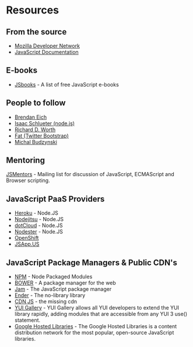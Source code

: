 # Resources

## From the source

* [Mozilla Developer Network](https://developer.mozilla.org/en-US/docs/JavaScript)
* [JavaScript Documentation](https://developer.mozilla.org/en-US/docs/JavaScript/Reference)

## E-books

* [JSbooks](http://jsbooks.revolunet.com/) - A list of free JavaScript e-books


## People to follow

* [Brendan Eich](http://brendaneich.com/)
* [Isaac Schlueter (node.js)](http://izs.me)
* [Richard D. Worth](http://rdworth.org/blog/)
* [Fat (Twitter Bootstrap)](http://byfat.xxx/)
* [Michal Budzynski](http://michalbe.blogspot.com.br/)

## Mentoring

[JSMentors](http://jsmentors.com/) - Mailing list for discussion of JavaScript, ECMAScript and Browser scripting.

## JavaScript PaaS Providers

* [Heroku](http://heroku.com) - Node.JS
* [Nodejitsu](http://nodejitsu.com) - Node.JS
* [dotCloud](http://dotcloud.com) - Node.JS
* [Nodester](http://nodester.com) - Node.JS
* [OpenShift](https://openshift.redhat.com)
* [JSApp.US](http://jsapp.us/)

## JavaScript Package Managers &amp; Public CDN's

* [NPM](https://npmjs.org/) - Node Packaged Modules
* [BOWER](http://twitter.github.com/bower/) - A package manager for the web
* [Jam](http://jamjs.org/) - The JavaScript package manager
* [Ender](http://ender.no.de/) - The no-library library
* [CDN JS](http://cdnjs.com/) - the missing cdn
* [YUI Gallery](http://yuilibrary.com/gallery/) - YUI Gallery allows all YUI developers to extend the YUI library rapidly, adding modules that are accessible from any YUI 3 use() statement.
* [Google Hosted Libraries](https://developers.google.com/speed/libraries/) - The Google Hosted Libraries is a content distribution network for the most popular, open-source JavaScript libraries.
